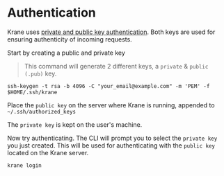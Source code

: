 # Authentication

Krane uses [private and public key authentication](https://en.wikipedia.org/wiki/Public-key_cryptography). Both keys are used for ensuring authenticity of incoming requests.

Start by creating a public and private key

> This command will generate 2 different keys, a `private` & `public (.pub)` key.

```
ssh-keygen -t rsa -b 4096 -C "your_email@example.com" -m 'PEM' -f $HOME/.ssh/krane
```

Place the `public key` on the server where Krane is running, appended to `~/.ssh/authorized_keys`

The `private key` is kept on the user's machine.

Now try authenticating. The CLI will prompt you to select the `private key` you just created. This will be used for authenticating with the `public key` located on the Krane server.

```
krane login
```